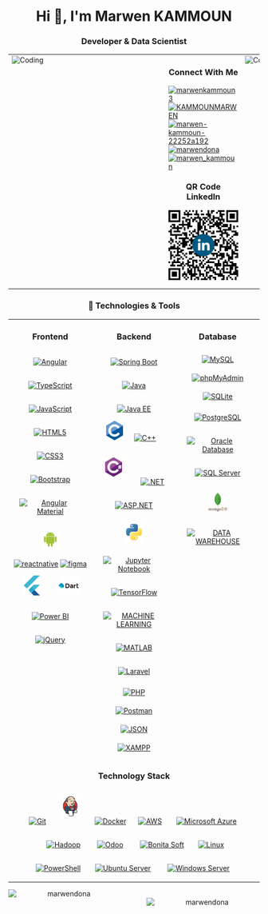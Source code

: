 <h1 align="center">Hi 👋, I'm Marwen KAMMOUN</h1>
<h3 align="center">Developer & Data Scientist</h3>
<div>
    <table align="center" style="width: 100%; border-collapse: collapse;">
    <tr>
        <td width="33%" style="vertical-align: top;">
            <img alt="Coding" style="display: block; margin: 0 auto;" width="300" src="https://media1.giphy.com/media/qgQUggAC3Pfv687qPC/giphy.gif" />
        </td>
        <td width="33%" style="vertical-align: top;">
            <h3 align="center">Connect With Me</h3>
            <p><a href="mailto:marwenkammoun3@gmail.com" target="blank"><img
                src="https://upload.wikimedia.org/wikipedia/commons/4/4e/Gmail_Icon.png" alt="marwenkammoun3" height="30" width="40" /></a>
            <a href="mailto:KAMMOUNMARWEN@iit.ens.tn" target="_blank"><img
                src="https://encrypted-tbn0.gstatic.com/images?q=tbn:ANd9GcQjPWa57XR6nTz37D9XSWANAF0QYMaNT5rUBZfvmMLrU5gbW4eX70xICEbo1ZLJCa-DPzE&usqp=CAU" alt="KAMMOUNMARWEN" height="30" width="40" /></a>
            <a href="https://www.linkedin.com/in/marwen-kammoun-22252a192" target="blank"><img
                src="https://raw.githubusercontent.com/rahuldkjain/github-profile-readme-generator/master/src/images/icons/Social/linked-in-alt.svg" 
                                                                          alt="marwen-kammoun-22252a192" height="30" width="40" /></a>
            <a href="https://www.facebook.com/marwendona" target="blank"><img
                src="https://raw.githubusercontent.com/rahuldkjain/github-profile-readme-generator/master/src/images/icons/Social/facebook.svg" alt="marwendona" height="30" width="40" /></a>
            <a href="https://twitter.com/marwen_kammoun" target="blank"><img
                src="https://raw.githubusercontent.com/rahuldkjain/github-profile-readme-generator/master/src/images/icons/Social/twitter.svg" alt="marwen_kammoun" height="30" width="40" /></a>
            </p>
            <p align="center"><h3 align="center">QR Code LinkedIn</h3>
                <a href="https://www.linkedin.com/in/marwen-kammoun-22252a192" target="blank"><img align="center" src="QRCodeLinkedin.jpg" alt="marwenkammounQRCodeLinkedIn" height="140" width="140"/></a>
            </p>
        </td>
        <td width="33%" style="vertical-align: top;">
            <img alt="Coding" style="display: block; margin: 0 auto;" width="300" src="https://www.iventra.com/assets/images/bg/back-end-developer.gif" />
        </td>
    </tr>
</table>
</div>

<h3 align="center"> 🔧 Technologies & Tools </h3>
<table>
    <tr>
        <td valign="top" width="33%">
            <h3 align="center">Frontend</h3>
            <div align="center">
                <a href="https://angular.io/" target="_blank"><img style="margin: 15px" src="https://cdn.iconscout.com/icon/free/png-256/angular-226066.png" alt="Angular" width="40" height="40" /></a>
                <a href="https://www.typescriptlang.org/" target="_blank"><img style="margin: 15px" src="https://cdn.simpleicons.org/typescript/#3178C6" alt="TypeScript" width="40" height="40" /></a>
                <a href="https://www.javascript.com/" target="_blank"><img style="margin: 15px" src="https://cdn.simpleicons.org/javaScript/#F7DF1E" alt="JavaScript" width="40" height="40" /></a>
                </br>
                <a href="https://en.wikipedia.org/wiki/HTML5" target="_blank"><img style="margin: 15px" src="https://cdn.simpleicons.org/html5/#E34F26" alt="HTML5" width="40" height="40" /></a>
                <a href="https://www.w3schools.com/css/" target="_blank"><img style="margin: 15px" src="https://cdn.simpleicons.org/css3/#1572B6" alt="CSS3" width="40" height="40" /></a>
                <a href="https://getbootstrap.com/docs/3.4/javascript/" target="_blank"><img style="margin: 15px"
                        src="https://cdn.simpleicons.org/bootstrap/#7952B3" alt="Bootstrap" width="40" height="40" /></a>
                <a href="https://material.angular.io/" target="_blank"><img style="margin: 15px"
                        src="https://encrypted-tbn0.gstatic.com/images?q=tbn:ANd9GcQUnDVEqEe78HvQ9g-GMREzL1xFXgDRtcVuFUJL9qCq2XCCiAdy4oBSJXFNtdp9npGNrUM&usqp=CAU" 
                                                                           alt="Angular Material" width="40" height="40" /></a>
                </br>
                <a href="https://developer.android.com" target="_blank"><img style="margin: 15px" 
                        src="https://raw.githubusercontent.com/devicons/devicon/master/icons/android/android-original-wordmark.svg" alt="android" width="40" height="40"/></a>
                <a href="https://reactnative.dev/" target="_blank"><img src="https://reactnative.dev/img/header_logo.svg" alt="reactnative" width="40" height="40"/></a>
                <a href="https://www.figma.com/" target="_blank"><img src="https://www.vectorlogo.zone/logos/figma/figma-icon.svg" alt="figma" width="40" height="40"/></a>
                <a href="https://flutter.dev/" target="_blank"><img style="margin: 15px"
                        src="https://raw.githubusercontent.com/devicons/devicon/master/icons/flutter/flutter-original.svg" alt="Flutter" width="40" height="40" /></a>
                <a href="https://dart.dev/" target="_blank"><img style="margin: 15px"
                        src="https://raw.githubusercontent.com/devicons/devicon/master/icons/dart/dart-original-wordmark.svg" alt="Dart" width="40" height="40" /></a>
                </br>
                <a href="https://powerbi.microsoft.com/" target="_blank"><img style="margin: 15px"
                         src="https://cdn.windowsreport.com/wp-content/uploads/2019/08/Power-bi-Authentication-error.jpg" alt="Power BI" width="40" height="40" /></a>
                <a href="https://jquery.com/" target="_blank"><img style="margin: 15px" src="https://cdn.simpleicons.org/jquery/#0769AD" alt="jQuery" width="40" height="40" /></a>
            </div>
        </td>
        <td valign="top" width="33%">
            <h3 align="center">Backend</h3>
            <div align="center">
                <a href="https://spring.io/projects/spring-boot" target="_blank"><img style="margin: 15px"
                        src="https://upload.wikimedia.org/wikipedia/commons/thumb/4/44/Spring_Framework_Logo_2018.svg/800px-Spring_Framework_Logo_2018.svg.png" 
                                                                                     alt="Spring Boot" height="40" width="100"/></a>
                <a href="https://java.com/" target="_blank"><img style="margin: 15px"
                        src="https://upload.wikimedia.org/wikipedia/en/thumb/3/30/Java_programming_language_logo.svg/131px-Java_programming_language_logo.svg.png" alt="Java" width="40" height="40" /></a>
                <a href="https://www.oracle.com/java/technologies/javaee" target="_blank"><img style="margin: 15px"
                        src="https://encrypted-tbn0.gstatic.com/images?q=tbn:ANd9GcQIK3iAdcz6N-v95EcniWPhkEh9LQCj9JoYoC7YWmThdimCl3DWyzN8-p7Lbk0frlWraP8&usqp=CAU" 
                                                                                              alt="Java EE" width="40" height="40" /></a>
                </br>
                <a href="https://www.cprogramming.com/" target="_blank" rel="noreferrer"> <img
                        src="https://raw.githubusercontent.com/devicons/devicon/master/icons/c/c-original.svg" alt="c" width="40" height="40" /></a>
                <a href="https://www.cplusplus.com/" target="_blank"><img style="margin: 15px"
                        src="https://upload.wikimedia.org/wikipedia/commons/thumb/1/18/ISO_C%2B%2B_Logo.svg/197px-ISO_C%2B%2B_Logo.svg.png" alt="C++" width="40" height="40"/></a>
                <a href="https://docs.microsoft.com/en-us/dotnet/csharp/" target="_blank"> <img style="margin: 15px"
                        src="https://raw.githubusercontent.com/devicons/devicon/master/icons/csharp/csharp-original.svg" alt="C#" width="40" height="40"/></a>
                <a href="https://dotnet.microsoft.com/" target="_blank"><img style="margin: 15px"
                        src="https://upload.wikimedia.org/wikipedia/commons/e/ee/.NET_Core_Logo.svg" alt=".NET" width="40" height="40"/></a>
                <a href="https://dotnet.microsoft.com/apps/aspnet" target="_blank"><img style="margin: 15px"
                        src="https://encrypted-tbn0.gstatic.com/images?q=tbn:ANd9GcTE4fAzck7tKDSDNKPB3kF7wJY4_kXWsCZhnS6mpZGlLAzeuKtNf9Ma9O5faOtDgxjqosE&usqp=CAU" 
                                                                                       alt="ASP.NET" width="40" height="40"/></a>
                </br>
                <a href="https://www.python.org/" target="_blank"><img style="margin: 10px"
                        src="https://raw.githubusercontent.com/devicons/devicon/master/icons/python/python-original.svg" alt="Python" width="40" height="40" /></a>
                <a href="https://jupyter.org/" target="_blank"><img style="margin: 15px"
                        src="https://upload.wikimedia.org/wikipedia/commons/thumb/3/38/Jupyter_logo.svg/1200px-Jupyter_logo.svg.png" alt="Jupyter Notebook" width="40" height="40" /></a>
                <a href="https://www.tensorflow.org/" target="_blank"><img style="margin: 15px"
                        src="https://encrypted-tbn0.gstatic.com/images?q=tbn:ANd9GcSVxsX99Fz1DQV1QUOko--A542_yWE6p-iZp9DSyrRvUYjkbQdtoRuMsimgxs3HfgGC7cU&usqp=CAU" 
                                                                          alt="TensorFlow" width="40" height="40" width="40"/></a>
                <a href="https://developers.google.com/machine-learning/crash-course?hl=fr" target="_blank"><img style="margin: 15px"
                        src="https://cdn-icons-png.flaticon.com/512/2464/2464397.png" alt="MACHINE LEARNING" width="40" height="40"/></a>
                <a href="https://www.mathworks.com/products/matlab.html" target="_blank"><img style="margin: 15px"
                        src="https://upload.wikimedia.org/wikipedia/commons/2/21/Matlab_Logo.png" alt="MATLAB" width="40" height="40" /></a>
                <a href="https://laravel.com/" target="_blank"><img style="margin: 15px"
                        src="https://upload.wikimedia.org/wikipedia/commons/thumb/9/9a/Laravel.svg/1200px-Laravel.svg.png" alt="Laravel" width="40" height="40" /></a>
                <a href="https://www.php.net/" target="_blank"><img style="margin: 10px" src="https://profilinator.rishav.dev/skills-assets/php-original.svg" alt="PHP" width="40" height="40" /></a>
                <a href="https://www.postman.com/" target="_blank"><img style="margin: 10px" src="https://cdn.simpleicons.org/postman/#FF6C37" alt="Postman" width="40" height="40" /></a>
                <a href="https://www.w3schools.com/js/js_json_intro.asp" target="_blank"><img style="margin: 10px" src="https://cdn.simpleicons.org/json/#000000" alt="JSON" width="40" height="40" /></a>
                <a href="https://www.apachefriends.org/" target="_blank"><img style="margin: 10px" src="https://profilinator.rishav.dev/skills-assets/xampp.png" alt="XAMPP" width="40" height="40" /></a>
            </div>
        </td>
        <td valign="top" width="33%">
            <h3 align="center">Database</h3>
            <div align="center">
                <a href="https://www.mysql.com/" target="_blank"><img style="margin: 10px"
                        src="https://profilinator.rishav.dev/skills-assets/mysql-original-wordmark.svg" alt="MySQL" width="40" height="40" /></a>
                <a href="https://www.phpmyadmin.net/" target="_blank"><img style="margin: 10px" src="https://cdn.simpleicons.org/phpmyadmin/#6C78AF" alt="phpMyAdmin" width="40" height="40" /></a>
                <a href="https://www.SQLite.com/" target="_blank"><img style="margin: 10px" src="https://cdn.simpleicons.org/SQLite/#003B57" alt="SQLite" width="40" height="40" /></a>
                </br>
                <a href="https://www.postgresql.org/" target="_blank"><img style="margin: 15px"
                        src="https://encrypted-tbn0.gstatic.com/images?q=tbn:ANd9GcQk3kSVpiWzJPf0wYuGbe65THoM8GAGYnemHAx_nTXw53gJVoUJCM8x2gzRy2sJernaCbQ&usqp=CAU" 
                                                                          alt="PostgreSQL" width="40" height="40" /></a>
                <a href="https://www.oracle.com/database/" target="_blank"><img style="margin: 15px"
                        src="https://encrypted-tbn0.gstatic.com/images?q=tbn:ANd9GcSa_sog24nLt6EZTPRy1SKBlK1_R0suNQeruKTl5OuU3NSUzVXf5tsnBNn9VRJ5q89K2ig&usqp=CAU" 
                                                                               alt="Oracle Database" width="40" height="40" /></a>
                <a href="https://www.microsoft.com/en-us/sql-server" target="_blank"><img style="margin: 15px"
                        src="https://encrypted-tbn0.gstatic.com/images?q=tbn:ANd9GcQVXcUCEHFHY4Y6x0I6z3JHIC8YLbCJJ7SxaIy-okDQ8rnmWGtnYe25j-mP1SP2zZr4qYU&usqp=CAU" 
                                                                                         alt="SQL Server" width="40" height="40" /></a>
                </br>
                <a href="https://www.mongodb.com/" target="_blank"><img style="margin: 15px"
                        src="https://raw.githubusercontent.com/devicons/devicon/master/icons/mongodb/mongodb-original-wordmark.svg" alt="MongoDB" width="40" height="40" /></a>
                <a href="https://datascientest.com/data-warehouse" target="_blank"><img style="margin: 15px"
                        src="https://encrypted-tbn0.gstatic.com/images?q=tbn:ANd9GcRfm372MMNLmYrwwMCX_VTMheFrxH2wj3cicG1iZx8pqK-NfPT4kfD-cV-X_jOnX3K-maU&usqp=CAU" 
                                                                                       alt="DATA WAREHOUSE" width="40" height="40" /></a>
            </div>
        </td>
    </tr>
    <tr>
        <td valign="top" colspan="3">
            <h3 align="center">Technology Stack</h3>
            <div align="center">
                    <a href="https://github.com/" target="_blank"><img style="margin: 10px" src="https://profilinator.rishav.dev/skills-assets/git-scm-icon.svg" alt="Git" width="40" height="40" /></a>
                    <a href="https://jenkins.io/" target="_blank"><img style="margin: 15px"
                            src="https://raw.githubusercontent.com/devicons/devicon/master/icons/jenkins/jenkins-original.svg" alt="Jenkins" width="40" height="40" /></a>
                    <a href="https://www.docker.com/" target="_blank"><img style="margin: 10px"
                            src="https://profilinator.rishav.dev/skills-assets/docker-original-wordmark.svg" alt="Docker" width="40" height="40" /></a>
                    <a href="https://aws.amazon.com/" target="_blank"><img style="margin: 10px"
                            src="https://profilinator.rishav.dev/skills-assets/amazonwebservices-original-wordmark.svg" alt="AWS" width="40" height="40" /></a>
                    <a href="https://azure.microsoft.com/" target="_blank"><img style="margin: 15px"
                            src="https://upload.wikimedia.org/wikipedia/commons/thumb/a/a8/Microsoft_Azure_Logo.svg/200px-Microsoft_Azure_Logo.svg.png"  alt="Microsoft Azure" height="40" width="75"/></a>
                    <a href="https://hadoop.apache.org/" target="_blank"><img style="margin: 15px"
                            src="https://encrypted-tbn0.gstatic.com/images?q=tbn:ANd9GcTcQS9mZRUbaz0FrR3ThEd4nygVuYwlmyEX1DpX9aauiFulFIcktFdACwt826eBSBT8T80&usqp=CAU" 
                                                                            alt="Hadoop" width="40" height="40"/></a>
                    <a href="https://www.odoo.com/" target="_blank"><img style="margin: 15px" src="https://cdn.worldvectorlogo.com/logos/odoo.svg" alt="Odoo" width="40" height="50" /></a>
                    <a href="https://bonitasoft.com/" target="_blank"><img style="margin: 15px"
                            src="https://encrypted-tbn0.gstatic.com/images?q=tbn:ANd9GcSX0-idtM80gGM-i6Lud2zH8SRnH8MP5J85fACCx8ukv_3VhzPi3SaEaLX0TMnnLgQ4fvM&usqp=CAU" 
                                                alt="Bonita Soft" width="40" height="40" /></a>
                    <a href="https://www.linux.org/" target="_blank"><img style="margin: 10px"
                            src="https://profilinator.rishav.dev/skills-assets/linux-original.svg" alt="Linux" width="40" height="40" /></a>
                    <a href="https://docs.microsoft.com/en-us/powershell/" target="_blank"><img style="margin: 10px"
                            src="https://profilinator.rishav.dev/skills-assets/powershell.png" alt="PowerShell" width="40" height="40" /></a>
                    <a href="https://ubuntu.com/download/server" target="_blank"><img style="margin: 15px"
                             src="https://encrypted-tbn0.gstatic.com/images?q=tbn:ANd9GcQHIrmk4xqxX8XLDGRmaEfviwjWDmsVfXfp-UiGMvrLcBDj6I7lG0xkjTkc9vDOkHUxG8o&usqp=CAU" 
                                                                                     alt="Ubuntu Server" width="40" height="40" /></a>
                    <a href="https://www.microsoft.com/en-us/cloud-platform/windows-server" target="_blank"><img style="margin: 15px"
                             src="https://encrypted-tbn0.gstatic.com/images?q=tbn:ANd9GcRV5i_B3lqVcci3bgOYvRpoNaKXRhtqVhTg5ITFE8Z7EMDVtTQNCRSMPAVHmKGzFCBX4Y4&usqp=CAU" 
                                                                                                                alt="Windows Server" width="40" height="40" /></a>
            </div>
        </td>
    </tr>
</table>

<p align="center">
    <img src="https://github-readme-stats-sigma-five.vercel.app/api/top-langs?username=marwendona&show_icons=true&locale=en&layout=compact" alt="marwendona" width="45%" align="left"/>
    </br>
    <img src="https://github-readme-stats-sigma-five.vercel.app/api?username=marwendona&show_icons=true&locale=en" alt="marwendona" width="45%" align="right" />
</p> 
